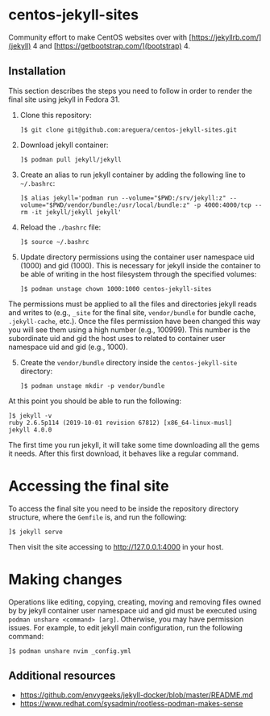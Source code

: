 # centos-jekyll-sites

Community effort to make CentOS websites over with
[https://jekyllrb.com/](jekyll) 4 and [https://getbootstrap.com/](bootstrap) 4.

## Installation

This section describes the steps you need to follow in order to render the
final site using jekyll in Fedora 31.

1. Clone this repository:

       ]$ git clone git@github.com:areguera/centos-jekyll-sites.git

1. Download jekyll container:

       ]$ podman pull jekyll/jekyll

2. Create an alias to run jekyll container by adding the following line to
`~/.bashrc`:

       ]$ alias jekyll='podman run --volume="$PWD:/srv/jekyll:z" --volume="$PWD/vendor/bundle:/usr/local/bundle:z" -p 4000:4000/tcp --rm -it jekyll/jekyll jekyll'

3. Reload the `./bashrc` file:

       ]$ source ~/.bashrc

4. Update directory permissions using the container user namespace uid (1000)
and gid (1000). This is necessary for jekyll inside the container to be able of
writing in the host filesystem through the specified volumes:

       ]$ podman unstage chown 1000:1000 centos-jekyll-sites

  The permissions must be applied to all the files and directories jekyll reads
  and writes to (e.g., `_site` for the final site, `vendor/bundle` for bundle
  cache, `.jekyll-cache`, etc.). Once the files permission have been changed
  this way you will see them using a high number (e.g., 100999). This number is
  the subordinate uid and gid the host uses to related to container user
  namespace uid and gid (e.g., 1000).

5. Create the `vendor/bundle` directory inside the `centos-jekyll-site`
directory:

       ]$ podman unstage mkdir -p vendor/bundle

At this point you should be able to run the following:

    ]$ jekyll -v
    ruby 2.6.5p114 (2019-10-01 revision 67812) [x86_64-linux-musl]
    jekyll 4.0.0

The first time you run jekyll, it will take some time downloading all the gems
it needs. After this first download, it behaves like a regular command.

# Accessing the final site

To access the final site you need to be inside the repository directory
structure, where the `Gemfile` is, and run the following:

    ]$ jekyll serve

Then visit the site accessing to http://127.0.0.1:4000 in your host.

# Making changes

Operations like editing, copying, creating, moving and removing files owned by
by jekyll container user namespace uid and gid must be executed using `podman
unshare <command> [arg]`. Otherwise, you may have permission issues. For
example, to edit jekyll main configuration, run the following command:

    ]$ podman unshare nvim _config.yml

## Additional resources

* https://github.com/envygeeks/jekyll-docker/blob/master/README.md
* https://www.redhat.com/sysadmin/rootless-podman-makes-sense
